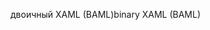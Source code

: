 <span data-ttu-id="cac1e-101">двоичный XAML (BAML)</span><span class="sxs-lookup"><span data-stu-id="cac1e-101">binary XAML (BAML)</span></span>